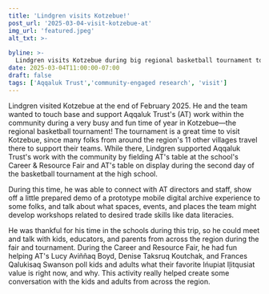 ```yaml
---
title: 'Lindgren visits Kotzebue!'
post_url: '2025-03-04-visit-kotzebue-at'
img_url: 'featured.jpeg'
alt_txt: >-
  
byline: >-
  Lindgren visits Kotzebue during big regional basketball tournament to support Aqqaluk Trust and meet with community members.
date: 2025-03-04T11:00:00-07:00
draft: false
tags: ['Aqqaluk Trust','community-engaged research', 'visit']
---
```


Lindgren visited Kotzebue at the end of February 2025. He and the team wanted to touch base and support Aqqaluk Trust's (AT) work within the community during a very busy and fun time of year in Kotzebue—the regional basketball tournament! The tournament is a great time to visit Kotzebue, since many folks from around the region's 11 other villages travel there to support their teams. While there, Lindgren supported Aqqaluk Trust's work with the community by fielding AT's table at the school's Career & Resource Fair and AT's table on display during the second day of the basketball tournament at the high school.

During this time, he was able to connect with AT directors and staff, show off a little prepared demo of a prototype mobile digital archive experience to some folks, and talk about what spaces, events, and places the team might develop workshops related to desired trade skills like data literacies. 

He was thankful for his time in the schools during this trip, so he could meet and talk with kids, educators, and parents from across the region during the fair and tournament. During the Career and Resource Fair, he had fun helping AT's Lucy Aviññaq Boyd, Denise Taksruq Koutchak, and Frances Qalukisaq Swanson poll kids and adults what their favorite Ińupiat Iļitqusiat value is right now, and why. This activity really helped create some conversation with the kids and adults from across the region.
